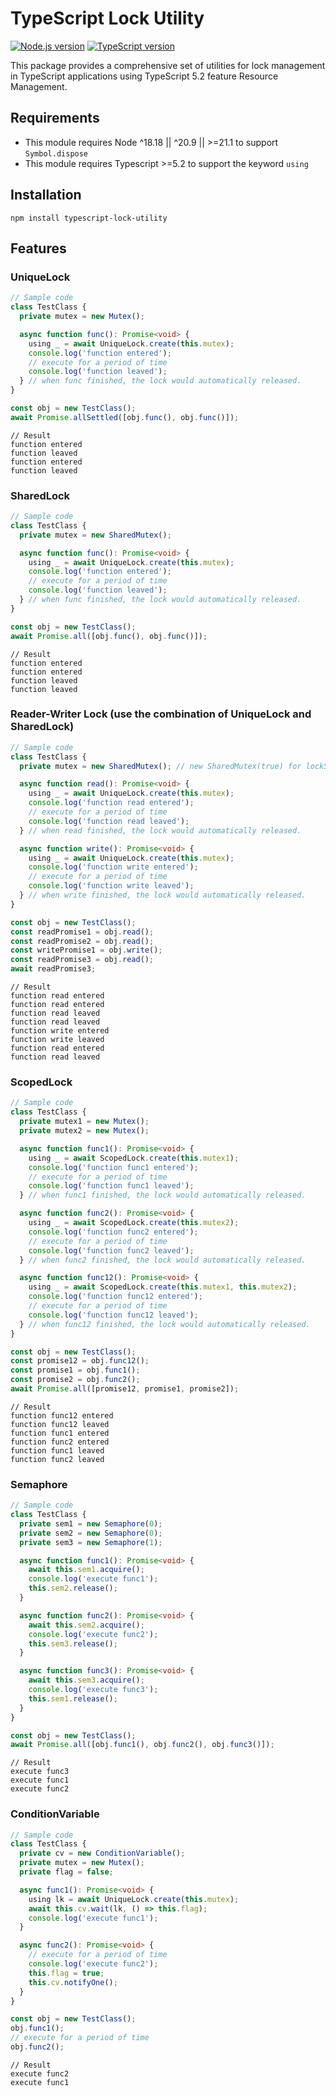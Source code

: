 # TypeScript Lock Utility

[![Node.js version][nodejs-badge]][nodejs]
[![TypeScript version][ts-badge]][typescript-5-2]


This package provides a comprehensive set of utilities for lock management in TypeScript applications using TypeScript 5.2 feature Resource Management.

## Requirements

* This module requires Node ^18.18 || ^20.9 || >=21.1 to support `Symbol.dispose`
* This module requires Typescript >=5.2 to support the keyword `using`

## Installation

```
npm install typescript-lock-utility
```

## Features

### UniqueLock

```typescript
// Sample code
class TestClass {
  private mutex = new Mutex();

  async function func(): Promise<void> {
    using _ = await UniqueLock.create(this.mutex);
    console.log('function entered');
    // execute for a period of time
    console.log('function leaved');
  } // when func finished, the lock would automatically released.
}

const obj = new TestClass();
await Promise.allSettled([obj.func(), obj.func()]);
```

```
// Result
function entered
function leaved
function entered
function leaved
```

### SharedLock

```typescript
// Sample code
class TestClass {
  private mutex = new SharedMutex();

  async function func(): Promise<void> {
    using _ = await UniqueLock.create(this.mutex);
    console.log('function entered');
    // execute for a period of time
    console.log('function leaved');
  } // when func finished, the lock would automatically released.
}

const obj = new TestClass();
await Promise.all([obj.func(), obj.func()]);
```

```
// Result
function entered
function entered
function leaved
function leaved
```

### Reader-Writer Lock (use the combination of UniqueLock and SharedLock)

```typescript
// Sample code
class TestClass {
  private mutex = new SharedMutex(); // new SharedMutex(true) for lockShared() with higher priority

  async function read(): Promise<void> {
    using _ = await UniqueLock.create(this.mutex);
    console.log('function read entered');
    // execute for a period of time
    console.log('function read leaved');
  } // when read finished, the lock would automatically released.

  async function write(): Promise<void> {
    using _ = await UniqueLock.create(this.mutex);
    console.log('function write entered');
    // execute for a period of time
    console.log('function write leaved');
  } // when write finished, the lock would automatically released.
}

const obj = new TestClass();
const readPromise1 = obj.read();
const readPromise2 = obj.read();
const writePromise1 = obj.write();
const readPromise3 = obj.read();
await readPromise3;
```

```
// Result
function read entered
function read entered
function read leaved
function read leaved
function write entered
function write leaved
function read entered
function read leaved
```

### ScopedLock

```typescript
// Sample code
class TestClass {
  private mutex1 = new Mutex();
  private mutex2 = new Mutex();

  async function func1(): Promise<void> {
    using _ = await ScopedLock.create(this.mutex1);
    console.log('function func1 entered');
    // execute for a period of time
    console.log('function func1 leaved');
  } // when func1 finished, the lock would automatically released.

  async function func2(): Promise<void> {
    using _ = await ScopedLock.create(this.mutex2);
    console.log('function func2 entered');
    // execute for a period of time
    console.log('function func2 leaved');
  } // when func2 finished, the lock would automatically released.

  async function func12(): Promise<void> {
    using _ = await ScopedLock.create(this.mutex1, this.mutex2);
    console.log('function func12 entered');
    // execute for a period of time
    console.log('function func12 leaved');
  } // when func12 finished, the lock would automatically released.
}

const obj = new TestClass();
const promise12 = obj.func12();
const promise1 = obj.func1();
const promise2 = obj.func2();
await Promise.all([promise12, promise1, promise2]);
```

```
// Result
function func12 entered
function func12 leaved
function func1 entered
function func2 entered
function func1 leaved
function func2 leaved
```

### Semaphore

```typescript
// Sample code
class TestClass {
  private sem1 = new Semaphore(0);
  private sem2 = new Semaphore(0);
  private sem3 = new Semaphore(1);

  async function func1(): Promise<void> {
    await this.sem1.acquire();
    console.log('execute func1');
    this.sem2.release();
  }

  async function func2(): Promise<void> {
    await this.sem2.acquire();
    console.log('execute func2');
    this.sem3.release();
  }

  async function func3(): Promise<void> {
    await this.sem3.acquire();
    console.log('execute func3');
    this.sem1.release();
  }
}

const obj = new TestClass();
await Promise.all([obj.func1(), obj.func2(), obj.func3()]);
```

```
// Result
execute func3
execute func1
execute func2
```

### ConditionVariable

```typescript
// Sample code
class TestClass {
  private cv = new ConditionVariable();
  private mutex = new Mutex();
  private flag = false;

  async func1(): Promise<void> {
    using lk = await UniqueLock.create(this.mutex);
    await this.cv.wait(lk, () => this.flag);
    console.log('execute func1');
  }

  async func2(): Promise<void> {
    // execute for a period of time
    console.log('execute func2');
    this.flag = true;
    this.cv.notifyOne();
  }
}

const obj = new TestClass();
obj.func1();
// execute for a period of time
obj.func2();
```

```
// Result
execute func2
execute func1
```

[ts-badge]: https://img.shields.io/badge/TypeScript-5.2-blue.svg
[typescript-5-2]: https://devblogs.microsoft.com/typescript/announcing-typescript-5-2/
[nodejs-badge]: https://img.shields.io/badge/Node.js-^18.18%20||%20^20.9%20||%20>=21.1-blue.svg
[nodejs]: https://nodejs.org/dist/latest-v20.x/docs/api/
